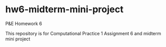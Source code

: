 # hw6-midterm-mini-project

P&E Homework 6

This repository is for Computational Practice 1 Assignment 6 and midterm mini project
